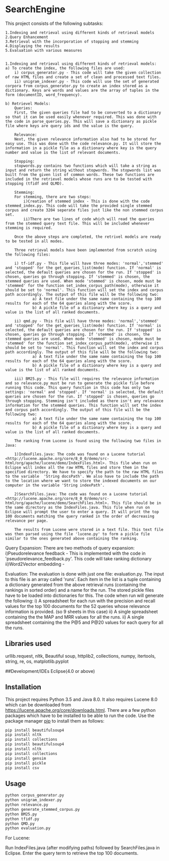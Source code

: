 # SearchEngine
This project consists of the following subtasks:

    1.Indexing and retrieval using different kinds of retrieval models
    2.Query Enhancement
    3.Retrieval with the incorporation of stopping and stemming
    4.Displaying the results
    5.Evaluation with various measures


    1.Indexing and retrieval using different kinds of retrieval models:
    a) To create the index, the following files are used:
        i) corpus_generator.py - This code will take the given collection of raw HTML files and create a set of clean and processed text files.
        ii) unigram_indexer.py - This code will use the set of generated corpora from corpus_generator.py to create an index stored as a dictionary. Keys are words and values are the array of tuples in the form (documentID, word_frequency).
        
    b) Retrievel Models:
        Queries:
        First, the given queries file had to be converted to a dictionary so that it can be used easily whenever required. This was done with the code in parse_queries.py. This will save a dictionary as pickle file where keys are query ids and the value is the query.

        Relevance:
        Next, the given relevance information also had to be stored for easy use. This was done with the code relevance.py. It will store the information in a pickle file as a dictionary where key is the query number and value is the list of relevant documents.

        Stopping:
        stopwords.py contains two functions which will take a string as input and return the string without stopwords. The stopwords list was built from the given list of common words. These two functions are included in the retrievel models whose runs are to be tested with stopping (tfidf and QLMD).
        
        Stemming:
        For stemming, there are two steps: 
            i)Creation of stemmed index - This is done with the code stemmed_index.py. This code will take the provided single stemmed corpus and create 3204 seperate files just like the non stemmed corpus set. 
            ii)There are two lines of code which will read the queries from the stemmed query text file. This will be included whenever stemming is required. 

        Once the above steps are completed, the retrivel models are ready to be tested in all modes. 

        Three retrieval models have been implemented from scratch using the following files:

        i) tf-idf.py - This file will have three modes: 'normal','stemmed' and 'stopped' for the get_queries_list(mode) function. If 'normal' is selected, the default queries are chosen for the run. If 'stopped' is chosen, queries go through stopping. If 'stemmed' is chosen, the stemmed queries are used. When mode 'stemmed' is chosen, mode must be 'stemmed' for the function set_index_corpus_path(mode), otherwise it should be set to 'normal'. This function will set the index and corpus path accordingly. The output of this file will be the following two:
                a) A text file under the same name containing the top 100 results for each of the 64 queries along with the score.
                b) A pickle file of a dictionary where key is a query and value is the list of all ranked documents.
        
        ii) qmd.py - This file will have three modes: 'normal','stemmed' and 'stopped' for the get_queries_list(mode) function. If 'normal' is selected, the default queries are chosen for the run. If 'stopped' is chosen, queries go through stopping. If 'stemmed' is chosen, the stemmed queries are used. When mode 'stemmed' is chosen, mode must be 'stemmed' for the function set_index_corpus_path(mode), otherwise it should be set to 'normal'. This function will set the index and corpus path accordingly. The output of this file will be the following two:
                a) A text file under the same name containing the top 100 results for each of the 64 queries along with the score.
                b) A pickle file of a dictionary where key is a query and value is the list of all ranked documents.
        
        iii) BM25.py - This file will requires the relevance information and so relevance.py must be run to generate the pickle file before running this code. This query function in this code has only two settings: 'normal' and 'stopped'. If 'normal' is selected, the default queries are chosen for the run. If 'stopped' is chosen, queries go through stopping. Stemming isn't included as there isn't any relevance information for the stemmed queries. This function will set the index and corpus path accordingly. The output of this file will be the following two:
                a) A text file under the same name containing the top 100 results for each of the 64 queries along with the score.
                b) A pickle file of a dictionary where key is a query and value is the list of all ranked documents.

        The ranking from Lucene is found using the following two files in Java:

        1)IndexFiles.java: The code was found on a Lucene tutorial <http://lucene.apache.org/core/8_0_0/demo/src-html/org/apache/lucene/demo/IndexFiles.html>. This file when run on Eclipse will index all the raw HTML files and store them in the specified directory. We have to specify the path to the raw HTML files to the variable  'String docsPath'. We also have to include the path to the location where we want to store the indexed documents on our computer in the variable 'String indexPath'.

        2)SearchFiles.java: The code was found on a Lucene tutorial <http://lucene.apache.org/core/8_0_0/demo/src-html/org/apache/lucene/demo/SearchFiles.html>. This file should be in the same directory as the IndexFiles.java. This file when run on Eclipse will prompt the user to enter a query. It will print the top 100 documents matching the query ranked in the order of decreasing relevance per page.

        The results from Lucene were stored in a text file. This text file was then parsed using the file 'lucene.py' to form a pickle file similar to the ones generated above containing the ranking.
 
 
 Query Expansion:
    There are two methods of query expansion:
        i)Pseudorelevance feedback - This is implemented with the code in 'pseudorelevance_feedback.py'. This code will take ranking dictionary 
        ii)Word2Vector embedding - 

Evaluation:
    The evaluation is done with just one file: evaluation.py. The input to this file is an array called 'runs'. Each item in the list is a tuple containing a dictionary generated from the above retrieval runs (containing the rankings in sorted order) and a name for the run. The stored pickle files have to be loaded into dictionaries for this. The code when run will generate the following:
           i) A spreadsheet for each run with the precision and recall values for the top 100 documents for   the 52 queries whose relevance information is provided. (so 9 sheets in this case)
           ii) A single spreadsheet containing the the MAP and MRR values for all the runs.
           ii) A single spreadsheet containing the the P@5 and P@20 values for each query for all the runs.


## Libraries used
urllib.request, nltk, Beautiful soup, httplib2, collections, numpy, itertools, string, re, os, matplotlib.pyplot

##Development/IDEs
Eclipse(4.0 or above)

## Installation
 
This project requires Python 3.5 and Java 8.0. It also requires Lucene 8.0 which can be downloaded from <https://lucene.apache.org/core/downloads.html>.
There are a few python packages which have to be installed to be able to run the code. Use the package manager [pip](https://pip.pypa.io/en/stable/) to install them as follows:

```bash
pip install beautifulsoup4
pip install nltk
pip install collections
pip install beautifulsoup4
pip install nltk
pip install collections
pip install gensim
pip install pickle
pip install csv

```
## Usage

```bash
python corpus_generator.py 
python unigram_indexer.py
python relevance.py 
python generate_stemmed_corpus.py
python BM25.py
python tfidf.py
python QMD.py
python evaluation.py
```
For Lucene:

Run IndexFiles.java (after modifying paths) followed by SearchFiles.java in Eclipse. Enter the query term to retrieve the top 100 documents.
